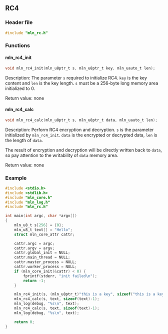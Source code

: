 ## RC4



### Header file

```c
#include "mln_rc.h"
```



### Functions



#### mln_rc4_init

```c
void mln_rc4_init(mln_u8ptr_t s, mln_u8ptr_t key, mln_uauto_t len);
```

Description: The parameter `s` required to initialize RC4. `key` is the key content and `len` is the key length. `s` must be a 256-byte long memory area initialized to 0.

Return value: none



#### mln_rc4_calc

```c
void mln_rc4_calc(mln_u8ptr_t s, mln_u8ptr_t data, mln_uauto_t len);
```

Description: Perform RC4 encryption and decryption. `s` is the parameter initialized by `mln_rc4_init`. `data` is the encrypted or decrypted data, `len` is the length of `data`.

The result of encryption and decryption will be directly written back to `data`, so pay attention to the writability of `data` memory area.

Return value: none



### Example

```c
#include <stdio.h>
#include <stdlib.h>
#include "mln_core.h"
#include "mln_log.h"
#include "mln_rc.h"

int main(int argc, char *argv[])
{
    mln_u8_t s[256] = {0};
    mln_u8_t text[] = "Hello";
    struct mln_core_attr cattr;

    cattr.argc = argc;
    cattr.argv = argv;
    cattr.global_init = NULL;
    cattr.main_thread = NULL;
    cattr.master_process = NULL;
    cattr.worker_process = NULL;
    if (mln_core_init(&cattr) < 0) {
        fprintf(stderr, "init failed\n");
        return -1;
    }

    mln_rc4_init(s, (mln_u8ptr_t)"this is a key", sizeof("this is a key")-1);
    mln_rc4_calc(s, text, sizeof(text)-1);
    mln_log(debug, "%s\n", text);
    mln_rc4_calc(s, text, sizeof(text)-1);
    mln_log(debug, "%s\n", text);

    return 0;
}
```

